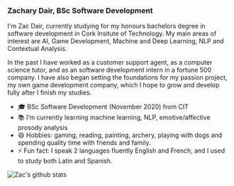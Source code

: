 ### Zachary Dair, BSc Software Development

I'm Zac Dair, currently studying for my honours bachelors degree in software development in Cork Insitute of Technology.
My main areas of interest are AI, Game Development, Machine and Deep Learning, NLP and Contextual Analysis.

In the past I have worked as a customer support agent, as a computer science tutor, and as an software development intern in a fortune 500 company.
I have also began setting the foundations for my passion project, my own game development company, which I hope to grow and develop fully after I finish my studies.



- :mortar_board: BSc Software Development (November 2020) from CIT
- :books: I’m currently learning machine learning, NLP, emotive/affective prosody analysis
- 😄 Hobbies: gaming, reading, painting, archery, playing with dogs and spending quality time with friends and family.
- ⚡ Fun fact: I speak 2 languages fluently English and French, and I used to study both Latin and Spanish.


![Zac's github stats](https://github-readme-stats.vercel.app/api?username=ZacDair&count_private=true&theme=vue-dark&show_icons=true)
